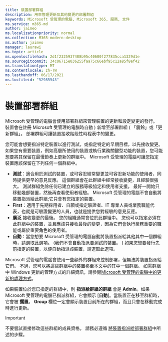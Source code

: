 ```yaml
---
title: 裝置部署群組
description: 用來管理更新及其他變更的部署群組
keywords: Microsoft 受管理的電腦, Microsoft 365, 服務, 文件
ms.service: m365-md
author: jaimeo
ms.localizationpriority: normal
ms.collection: M365-modern-desktop
ms.author: jaimeo
manager: laurawi
ms.topic: article
ms.openlocfilehash: 2d1f2325937488b95c40600f277835cca1329d1e
ms.sourcegitcommit: 34c06715e036255faa75c66ebf95c12a85f8ef42
ms.translationtype: MT
ms.contentlocale: zh-TW
ms.lasthandoff: 06/17/2021
ms.locfileid: "52985543"
---
```

# <a name="device-deployment-groups"></a>裝置部署群組

Microsoft 受管理的電腦會使用部署群組來管理裝置的更新和設定變更的發行。 裝置會在註冊 Microsoft 受管理的電腦時自動 ) 新增至部署群組 ( 「震鈴」或「更新群組」。 部署群組可讓裝置接收階段性時程表中的變更。

您可能會想要指派特定裝置以進行測試，或指定特定的早期目標，以先接收變更。 如果您有重要裝置，例如高層所使用的裝置或執行業務關鍵型功能的裝置，您可能想要將其保留在最慢節奏上更新的群組中。 Microsoft 受管理的電腦可讓您指定裝置應該保留在下列任何一個群組中。

- **測試**：適合用於測試的裝置，或可容忍經常變更並可容忍新功能的使用者，同時提供更早的意見反應。 這個群組會在此群組中經常接收變更，且經驗很強大。 測試群組免除任何已建立的服務等級協定和使用者支援。 最好一開始只移動幾部裝置，然後再查看使用者經驗。 Microsoft 受管理的電腦不會自動將裝置指派給此群組;它只會有您指定的裝置。
- **First**：適用于先期採用者、自願或指定驗證者、IT 專業人員或業務職能代表，也就是可驗證變更的人員，也就是提供您對經驗的意見反應。
- **廣泛** 接收變更的最後。 您的組織通常會位於此群組中。 您也可以指定必須在此群組中的裝置，並且應該只接收最後的變更，因為它們會執行業務重要的職能或屬於重要角色的使用者。 
- **自動**：當您想要 Microsoft 受管理的電腦自動將裝置指派給其他其中一個群組時，請選取此選項。  (我們不會自動指派要測試的裝置。 ) 如果您想要發行先前指定的裝置，以便自動指派該裝置，請選取此選項。 

Microsoft 受管理的電腦會使用一些額外的群組來控制部署，但無法將裝置指派給它們。 不過，您可以將這些群組中的裝置移至本文中的其中一個群組。 如需群組中 Windows 更新的管理方式的詳細資訊，請參閱[Microsoft 受管理的電腦中的更新的處理方式](updates.md)。

如果裝置位於您已指定的群組中，則 **指派給群組的群組** 會是 **Admin**。如果 Microsoft 受管理的電腦已指派群組，它會顯示 [**自動**]。當裝置正在移至群組時，它會被 **擱置**。 **Group** 欄位一定會顯示裝置目前所在的群組，而且只會在移動完成時進行更新。

> [!IMPORTANT]
> 不要嘗試直接修改這些群組的成員資格。 請務必遵循 [將裝置指派給部署群組](../working-with-managed-desktop/assign-deployment-group.md)中所述的步驟。
